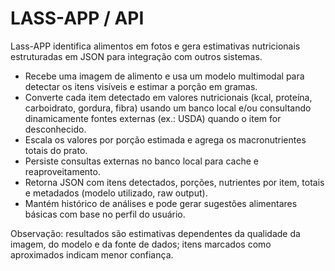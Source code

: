 # LASS-APP / API

Lass-APP identifica alimentos em fotos e gera estimativas nutricionais estruturadas em JSON para integração com outros sistemas.

- Recebe uma imagem de alimento e usa um modelo multimodal para detectar os itens visíveis e estimar a porção em gramas.
- Converte cada item detectado em valores nutricionais (kcal, proteína, carboidrato, gordura, fibra) usando um banco local e/ou consultando dinamicamente fontes externas (ex.: USDA) quando o item for desconhecido.
- Escala os valores por porção estimada e agrega os macronutrientes totais do prato.
- Persiste consultas externas no banco local para cache e reaproveitamento.
- Retorna JSON com itens detectados, porções, nutrientes por item, totais e metadados (modelo utilizado, raw output).
- Mantém histórico de análises e pode gerar sugestões alimentares básicas com base no perfil do usuário.

Observação: resultados são estimativas dependentes da qualidade da imagem, do modelo e da fonte de dados; itens marcados como aproximados indicam menor confiança.
